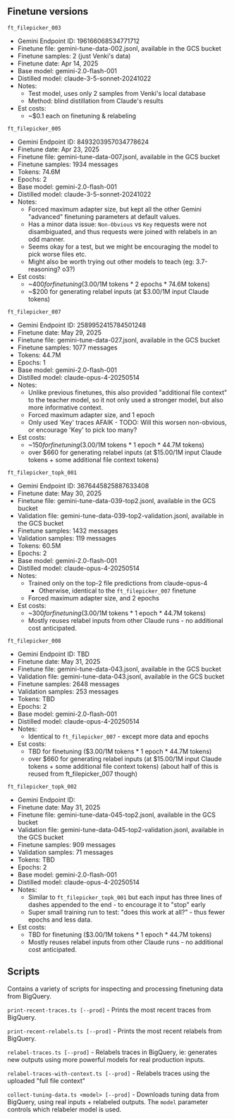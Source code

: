 ## Finetune versions

`ft_filepicker_003`
- Gemini Endpoint ID: 196166068534771712
- Finetune file: gemini-tune-data-002.jsonl, available in the GCS bucket
- Finetune samples: 2 (just Venki's data)
- Finetune date: Apr 14, 2025
- Base model: gemini-2.0-flash-001
- Distilled model: claude-3-5-sonnet-20241022
- Notes: 
  - Test model, uses only 2 samples from Venki's local database 
  - Method: blind distillation from Claude's results 
- Est costs:
  - ~$0.1 each on finetuning & relabeling

`ft_filepicker_005`
- Gemini Endpoint ID: 8493203957034778624
- Finetune date: Apr 23, 2025
- Finetune file: gemini-tune-data-007.jsonl, available in the GCS bucket
- Finetune samples: 1934 messages
- Tokens: 74.6M
- Epochs: 2
- Base model: gemini-2.0-flash-001
- Distilled model: claude-3-5-sonnet-20241022 
- Notes: 
  - Forced maximum adapter size, but kept all the other Gemini "advanced" finetuning parameters at default values. 
  - Has a minor data issue: `Non-Obvious` vs `Key` requests were not disambiguated, and thus requests were joined with relabels in an odd manner.
  - Seems okay for a test, but we might be encouraging the model to pick worse files etc. 
  - Might also be worth trying out other models to teach (eg: 3.7-reasoning? o3?)
- Est costs:
  - ~$400 for finetuning ($3.00/1M tokens * 2 epochs * 74.6M tokens)
  - ~$200 for generating relabel inputs (at $3.00/1M input Claude tokens)

`ft_filepicker_007`
- Gemini Endpoint ID: 2589952415784501248
- Finetune date: May 29, 2025
- Finetune file: gemini-tune-data-027.jsonl, available in the GCS bucket
- Finetune samples: 1077 messages
- Tokens: 44.7M
- Epochs: 1
- Base model: gemini-2.0-flash-001
- Distilled model: claude-opus-4-20250514 
- Notes: 
  - Unlike previous finetunes, this also provided "additional file context" to the teacher model, so it not only used a stronger model, but also more informative context. 
  - Forced maximum adapter size, and 1 epoch
  - Only used 'Key' traces AFAIK - TODO: Will this worsen non-obvious, or encourage 'Key' to pick too many?
- Est costs:
  - ~$150 for finetuning ($3.00/1M tokens * 1 epoch * 44.7M tokens)
  - over $660 for generating relabel inputs (at $15.00/1M input Claude tokens + some additional file context tokens)

`ft_filepicker_topk_001`
- Gemini Endpoint ID: 3676445825887633408
- Finetune date: May 30, 2025
- Finetune file: gemini-tune-data-039-top2.jsonl, available in the GCS bucket
- Validation file: gemini-tune-data-039-top2-validation.jsonl, available in the GCS bucket
- Finetune samples: 1432 messages
- Validation samples: 119 messages
- Tokens: 60.5M
- Epochs: 2
- Base model: gemini-2.0-flash-001
- Distilled model: claude-opus-4-20250514 
- Notes: 
  - Trained only on the top-2 file predictions from claude-opus-4
    - Otherwise, identical to the `ft_filepicker_007` finetune
  - Forced maximum adapter size, and 2 epochs
- Est costs:
  - ~$300 for finetuning ($3.00/1M tokens * 1 epoch * 44.7M tokens)
  - Mostly reuses relabel inputs from other Claude runs - no additional cost anticipated.

`ft_filepicker_008`
- Gemini Endpoint ID: TBD
- Finetune date: May 31, 2025
- Finetune file: gemini-tune-data-043.jsonl, available in the GCS bucket
- Validation file: gemini-tune-data-043.jsonl, available in the GCS bucket
- Finetune samples: 2648 messages
- Validation samples: 253 messages
- Tokens: TBD
- Epochs: 2
- Base model: gemini-2.0-flash-001
- Distilled model: claude-opus-4-20250514 
- Notes: 
  - Identical to `ft_filepicker_007` - except more data and epochs
- Est costs:
  - TBD for finetuning ($3.00/1M tokens * 1 epoch * 44.7M tokens)
  - over $660 for generating relabel inputs (at $15.00/1M input Claude tokens + some additional file context tokens) (about half of this is reused from ft_filepicker_007 though)

`ft_filepicker_topk_002`
- Gemini Endpoint ID: 
- Finetune date: May 31, 2025
- Finetune file: gemini-tune-data-045-top2.jsonl, available in the GCS bucket
- Validation file: gemini-tune-data-045-top2-validation.jsonl, available in the GCS bucket
- Finetune samples: 909 messages
- Validation samples: 71 messages
- Tokens: TBD
- Epochs: 2
- Base model: gemini-2.0-flash-001
- Distilled model: claude-opus-4-20250514 
- Notes: 
  - Similar to `ft_filepicker_topk_001` but each input has three lines of dashes appended to the end - to encourage it to "stop" early
  - Super small training run to test: "does this work at all?" - thus fewer epochs and less data.
- Est costs:
  - TBD for finetuning ($3.00/1M tokens * 1 epoch * 44.7M tokens)
  - Mostly reuses relabel inputs from other Claude runs - no additional cost anticipated.


## Scripts

Contains a variety of scripts for inspecting and processing finetuning data from BigQuery.

`print-recent-traces.ts [--prod]` - Prints the most recent traces from BigQuery.

`print-recent-relabels.ts [--prod]` - Prints the most recent relabels from BigQuery.

`relabel-traces.ts [--prod]` - Relabels traces in BigQuery, ie: generates new outputs using more powerful models for real production inputs.

`relabel-traces-with-context.ts [--prod]` - Relabels traces using the uploaded "full file context"

`collect-tuning-data.ts <model> [--prod]` - Downloads tuning data from BigQuery, using real inputs + relabeled outputs. The `model` parameter controls which relabeler model is used. 

